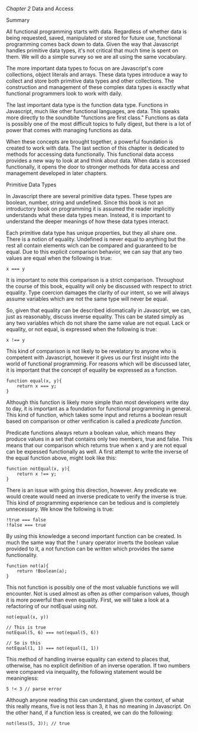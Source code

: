 *Chapter 2*
Data and Access

Summary

All functional programming starts with data. Regardless of whether data is being requested, saved, manipulated or stored for future use, functional programming comes back down to data. Given the way that Javascript handles primitive data types, it's not critical that much time is spent on them. We will do a simple survey so we are all using the same vocabulary.

The more important data types to focus on are Javascript's core collections, object literals and arrays. These data types introduce a way to collect and store both primitive data types and other collections. The construction and management of these complex data types is exactly what functional programmers look to work with daily.

The last important data type is the function data type. Functions in Javascript, much like other functional languages, are data. This speaks more directly to the soundbite "functions are first class." Functions as data is possibly one of the most difficult topics to fully digest, but there is a lot of power that comes with managing functions as data.

When these concepts are brought together, a powerful foundation is created to work with data.  The last section of this chapter is dedicated to methods for accessing data functionally. This functional data access provides a new way to look at and think about data.  When data is accessed functionally, it opens the door to stronger methods for data access and management developed in later chapters.


Primitive Data Types

In Javascript there are several primitive data types. These types are boolean, number, string and undefined.  Since this book is not an introductory book on programming it is assumed the reader implicitly understands what these data types mean. Instead, it is important to understand the deeper meanings of how these data types interact.

Each primitive data type has unique properties, but they all share one.  There is a notion of equality.  Undefined is never equal to anything but the rest all contain elements wich can be compared and guaranteed to be equal.  Due to this explicit comparison behavior, we can say that any two values are equal when the following is true:

	x === y

It is important to note this comparison is a strict comparison. Throughout the course of this book, equality will only be discussed with respect to strict equality. Type coercion damages the clarity of our intent, so we will always assume variables which are not the same type will never be equal.

So, given that equality can be described idiomatically in Javascript, we can, just as reasonably, discuss inverse equality.  This can be stated simply as any two variables which do not share the same value are not equal.  Lack or equality, or not equal, is expressed when the following is true:

    x !== y

This kind of comparison is not likely to be revelatory to anyone who is competent with Javascript, however it gives us our first insight into the world of functional programming. For reasons which will be discussed later, it is important that the concept of equality be expressed as a function.

    function equal(x, y){
		return x === y;
	}

Although this function is likely more simple than most developers write day to day, it is important as a foundation for functional programming in general. This kind of function, which takes some input and returns a boolean result based on comparison or other verification is called a _predicate function_.

Predicate functions always return a boolean value, which means they produce values in a set that contains only two members, true and false.  This means that our comparison which returns true when x and y are not equal can be expessed functionally as well.  A first attempt to write the inverse of the equal function above, might look like this:

    function notEqual(x, y){
		return x !== y;
	}
	
There is an issue with going this direction, however.  Any predicate we would create would need an inverse predicate to verify the inverse is true.  This kind of programming experience can be tedious and is completely unnecessary. We know the following is true:

    !true === false
	!false === true

By using this knowledge a second important function can be created.  In much the same way that the ! unary operator inverts the boolean value provided to it, a not function can be written which provides the same functionality.

    function not(a){
		return !Boolean(a);
	}

This not function is possibly one of the most valuable functions we will encounter. Not is used almost as often as other comparison values, though it is more powerful than even equality.  First, we will take a look at a refactoring of our notEqual using not.

    not(equal(x, y))
	
	// This is true
	notEqual(5, 6) === not(equal(5, 6))
	
	// So is this
	notEqual(1, 1) === not(equal(1, 1))

This method of handling inverse equality can extend to places that, otherwise, has no explicit definition of an inverse operation. If two numbers were compared via inequality, the following statement would be meaningless:

    5 !< 3 // parse error

Although anyone reading this can understand, given the context, of what this really means, five is not less than 3, it has no meaning in Javascript.  On the other hand, if a function less is created, we can do the following:

    not(less(5, 3)); // true